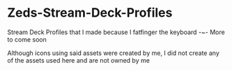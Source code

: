 # Zeds-Stream-Deck-Profiles
Stream Deck Profiles that I made because I fatfinger the keyboard -~-
More to come soon

Although icons using said assets were created by me, I did not create any of the assets used here and are not owned by me

